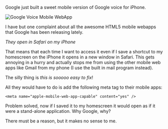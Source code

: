 <!--
slug: google-voice-iphone-make-web-app-capable
date: Tue Jan 26 2010 18:07:28 GMT+0100 (CET)
tags: google, webapps, iphone
title: Dear Google, please add the web-app meta tag to mobile apps
id: 354577145
link: http://joreteg.com/post/354577145/google-voice-iphone-make-web-app-capable
raw: {"blog_name":"henrikjoreteg","id":354577145,"post_url":"http://joreteg.com/post/354577145/google-voice-iphone-make-web-app-capable","slug":"google-voice-iphone-make-web-app-capable","type":"text","date":"2010-01-26 17:07:28 GMT","timestamp":1264525648,"state":"published","format":"markdown","reblog_key":"dtXEs8LE","tags":["google","webapps","iphone"],"short_url":"http://tmblr.co/ZgL_YyL8chv","recommended_source":null,"recommended_color":null,"highlighted":[],"note_count":0,"title":"Dear Google, please add the web-app meta tag to mobile apps","body":"<p>Google just built a sweet mobile version of Google voice for iPhone.</p>\n\n<p><img src=\"http://farm5.static.flickr.com/4037/4306290489_a536686527_o.png\" alt=\"Google Voice Mobile WebApp\"/></p>\n\n<p>I have but one complaint about all the awesome HTML5 mobile webapps that Google has been releasing lately.</p>\n\n<p><em>They open in Safari on my iPhone</em></p>\n\n<p>That means that each time I want to access it even if I save a shortcut to my homescreen on the iPhone it opens in a new window in Safari. This gets annoying in a hurry and actually stops me from using the other mobile web apps like Gmail from my phone (I use the built in mail program instead).</p>\n\n<p>The silly thing is <em>this is sooooo easy to fix</em>!</p>\n\n<p>All they would have to do is add the following meta tag to their mobile apps:</p>\n\n<pre><code>&lt;meta name=\"apple-mobile-web-app-capable\" content=\"yes\" /&gt;\n</code></pre>\n\n<p>Problem solved, now if I saved it to my homescreen it would open as if it were a stand-alone application. Why Google, why?</p>\n\n<p>There must be a reason, but it makes no sense to me.</p>","reblog":{"tree_html":"","comment":"<p>Google just built a sweet mobile version of Google voice for iPhone.</p>\n\n<p><img src=\"http://farm5.static.flickr.com/4037/4306290489_a536686527_o.png\" alt=\"Google Voice Mobile WebApp\"></p>\n\n<p>I have but one complaint about all the awesome HTML5 mobile webapps that Google has been releasing lately.</p>\n\n<p><em>They open in Safari on my iPhone</em></p>\n\n<p>That means that each time I want to access it even if I save a shortcut to my homescreen on the iPhone it opens in a new window in Safari. This gets annoying in a hurry and actually stops me from using the other mobile web apps like Gmail from my phone (I use the built in mail program instead).</p>\n\n<p>The silly thing is <em>this is sooooo easy to fix</em>!</p>\n\n<p>All they would have to do is add the following meta tag to their mobile apps:</p>\n\n<pre><code><meta name=\"apple-mobile-web-app-capable\" content=\"yes\" />\n</code></pre>\n\n<p>Problem solved, now if I saved it to my homescreen it would open as if it were a stand-alone application. Why Google, why?</p>\n\n<p>There must be a reason, but it makes no sense to me.</p>"},"trail":[{"blog":{"name":"henrikjoreteg","active":true,"theme":{"header_full_width":1500,"header_full_height":500,"header_focus_width":676,"header_focus_height":380,"avatar_shape":"circle","background_color":"#F6F6F6","body_font":"Helvetica Neue","header_bounds":"0,1249,380,573","header_image":"http://static.tumblr.com/df7befc8b0387cf597578e613c221cb3/uzkwgdq/FAjnt7hyg/tumblr_static_agmw2bdhkjs4ws4sscw44swgc.jpg","header_image_focused":"http://static.tumblr.com/df7befc8b0387cf597578e613c221cb3/uzkwgdq/1oSnt7hyh/tumblr_static_tumblr_static_agmw2bdhkjs4ws4sscw44swgc_focused_v3.jpg","header_image_scaled":"http://static.tumblr.com/df7befc8b0387cf597578e613c221cb3/uzkwgdq/FAjnt7hyg/tumblr_static_agmw2bdhkjs4ws4sscw44swgc_2048_v2.jpg","header_stretch":true,"link_color":"#529ECC","show_avatar":true,"show_description":true,"show_header_image":true,"show_title":true,"title_color":"#444444","title_font":"Helvetica Neue","title_font_weight":"bold"}},"post":{"id":"354577145"},"content_raw":"<p>Google just built a sweet mobile version of Google voice for iPhone.</p>\n\n<p><img src=\"http://farm5.static.flickr.com/4037/4306290489_a536686527_o.png\" alt=\"Google Voice Mobile WebApp\"></p>\n\n<p>I have but one complaint about all the awesome HTML5 mobile webapps that Google has been releasing lately.</p>\n\n<p><em>They open in Safari on my iPhone</em></p>\n\n<p>That means that each time I want to access it even if I save a shortcut to my homescreen on the iPhone it opens in a new window in Safari. This gets annoying in a hurry and actually stops me from using the other mobile web apps like Gmail from my phone (I use the built in mail program instead).</p>\n\n<p>The silly thing is <em>this is sooooo easy to fix</em>!</p>\n\n<p>All they would have to do is add the following meta tag to their mobile apps:</p>\n\n<pre><code><meta name=\"apple-mobile-web-app-capable\" content=\"yes\" />\n</code></pre>\n\n<p>Problem solved, now if I saved it to my homescreen it would open as if it were a stand-alone application. Why Google, why?</p>\n\n<p>There must be a reason, but it makes no sense to me.</p>","content":"<p>Google just built a sweet mobile version of Google voice for iPhone.</p>\n\n<p><img external_src=\"http://farm5.static.flickr.com/4037/4306290489_a536686527_o.png\" src=\"http://assets.tumblr.com/images/inline_photo.png?2\" loader=\"http://assets.tumblr.com/images/inline_photo_loading.gif\" width=\"44\" height=\"49\" class=\"inline_external_image constrained_image\"/></p>\n\n<p>I have but one complaint about all the awesome HTML5 mobile webapps that Google has been releasing lately.</p>\n\n<p><em>They open in Safari on my iPhone</em></p>\n\n<p>That means that each time I want to access it even if I save a shortcut to my homescreen on the iPhone it opens in a new window in Safari. This gets annoying in a hurry and actually stops me from using the other mobile web apps like Gmail from my phone (I use the built in mail program instead).</p>\n\n<p>The silly thing is <em>this is sooooo easy to fix</em>!</p>\n\n<p>All they would have to do is add the following meta tag to their mobile apps:</p>\n\n<pre><code>\n</code></pre>\n\n<p>Problem solved, now if I saved it to my homescreen it would open as if it were a stand-alone application. Why Google, why?</p>\n\n<p>There must be a reason, but it makes no sense to me.</p>","is_current_item":true,"is_root_item":true}]}
publish: 2010-01-026
-->


<p>Google just built a sweet mobile version of Google voice for iPhone.</p>

<p><img src="http://farm5.static.flickr.com/4037/4306290489_a536686527_o.png" alt="Google Voice Mobile WebApp"/></p>

<p>I have but one complaint about all the awesome HTML5 mobile webapps that Google has been releasing lately.</p>

<p><em>They open in Safari on my iPhone</em></p>

<p>That means that each time I want to access it even if I save a shortcut to my homescreen on the iPhone it opens in a new window in Safari. This gets annoying in a hurry and actually stops me from using the other mobile web apps like Gmail from my phone (I use the built in mail program instead).</p>

<p>The silly thing is <em>this is sooooo easy to fix</em>!</p>

<p>All they would have to do is add the following meta tag to their mobile apps:</p>

<pre><code>&lt;meta name="apple-mobile-web-app-capable" content="yes" /&gt;
</code></pre>

<p>Problem solved, now if I saved it to my homescreen it would open as if it were a stand-alone application. Why Google, why?</p>

<p>There must be a reason, but it makes no sense to me.</p>
